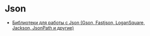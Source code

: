 # Json
* [Библиотеки для работы с Json (Gson, Fastjson, LoganSquare, Jackson, JsonPath и другие)](https://habr.com/ru/company/luxoft/blog/280782/)


